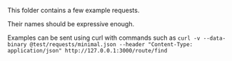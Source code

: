 This folder contains a few example requests.

Their names should be expressive enough.

Examples can be sent using curl with commands such as
```curl -v --data-binary @test/requests/minimal.json --header "Content-Type: application/json" http://127.0.0.1:3000/route/find```
